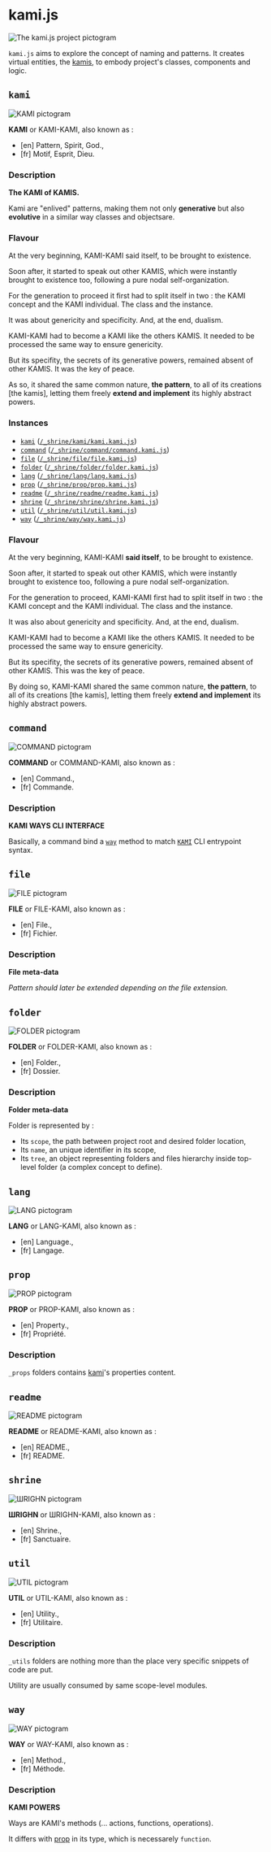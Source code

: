 # kami.js

![The kami.js project pictogram](/logo.svg)

`kami.js` aims to explore the concept of naming and patterns. It creates virtual entities, the [kamis](#kami), to embody project's classes, components and logic.

## `kami`

![KAMI pictogram](/_shrine/kami/kami.picto.svg)

**KAMI** or KAMI-KAMI, also known as :

* [en] Pattern, Spirit, God.,
* [fr] Motif, Esprit, Dieu.

### Description

**The KAMI of KAMIS.**

Kami are "enlived" patterns, making them
not only **generative** but also **evolutive**
in a similar way classes and objectsare.

### Flavour

At the very beginning, KAMI-KAMI said itself, to be
brought to existence.

Soon after, it started to speak out other KAMIS,
which were instantly brought to existence too, following
a pure nodal self-organization.

For the generation to proceed it first had to
split itself in two : the KAMI concept and the
KAMI individual. The class and the instance.

It was about genericity and specificity.
And, at the end, dualism.

KAMI-KAMI had to become a KAMI like the others KAMIS.
It needed to be processed the same way to ensure
genericity.

But its specifity, the secrets of its generative powers, remained
absent of other KAMIS. It was the key of peace.

As so, it shared the same common nature, **the pattern**,
to all of its creations [the kamis], letting them freely
**extend and implement** its highly abstract powers.
        
### Instances

* [`kami`](#kami) ([`/_shrine/kami/kami.kami.js`](/_shrine/kami/kami.kami.js))
* [`command`](#command) ([`/_shrine/command/command.kami.js`](/_shrine/command/command.kami.js))
* [`file`](#file) ([`/_shrine/file/file.kami.js`](/_shrine/file/file.kami.js))
* [`folder`](#folder) ([`/_shrine/folder/folder.kami.js`](/_shrine/folder/folder.kami.js))
* [`lang`](#lang) ([`/_shrine/lang/lang.kami.js`](/_shrine/lang/lang.kami.js))
* [`prop`](#prop) ([`/_shrine/prop/prop.kami.js`](/_shrine/prop/prop.kami.js))
* [`readme`](#readme) ([`/_shrine/readme/readme.kami.js`](/_shrine/readme/readme.kami.js))
* [`shrine`](#shrine) ([`/_shrine/shrine/shrine.kami.js`](/_shrine/shrine/shrine.kami.js))
* [`util`](#util) ([`/_shrine/util/util.kami.js`](/_shrine/util/util.kami.js))
* [`way`](#way) ([`/_shrine/way/way.kami.js`](/_shrine/way/way.kami.js))

### Flavour

At the very beginning,
KAMI-KAMI **said itself**, to be
brought to existence.

Soon after, it started to speak out other KAMIS,
which were instantly brought to existence too, following
a pure nodal self-organization.

For the generation to proceed, KAMI-KAMI first had to
split itself in two : the KAMI concept and the
KAMI individual. The class and the instance.

It was also about genericity and specificity.
And, at the end, dualism.

KAMI-KAMI had to become a KAMI like the others KAMIS.
It needed to be processed the same way to ensure
genericity.

But its specifity, the secrets of its generative powers, remained
absent of other KAMIS. This was the key of peace.

By doing so, KAMI-KAMI shared the same common nature,
**the pattern**, to all of its creations [the kamis],
letting them freely **extend and implement** its
highly abstract powers.


## `command`

![COMMAND pictogram](/_shrine/command/command.picto.svg)

**COMMAND** or COMMAND-KAMI, also known as :

* [en] Command.,
* [fr] Commande.

### Description

**KAMI WAYS CLI INTERFACE**

Basically, a command bind a [`way`](#way) method
to match [`KAMI`](#kami) CLI entrypoint syntax.


## `file`

![FILE pictogram](/_shrine/file/file.picto.svg)

**FILE** or FILE-KAMI, also known as :

* [en] File.,
* [fr] Fichier.

### Description

**File meta-data**

*Pattern should later be extended depending on
the file extension.*


## `folder`

![FOLDER pictogram](/_shrine/folder/folder.picto.svg)

**FOLDER** or FOLDER-KAMI, also known as :

* [en] Folder.,
* [fr] Dossier.

### Description

**Folder meta-data**

Folder is represented by :
* Its `scope`, the path between project root
  and desired folder location,
* Its `name`, an unique identifier in its scope,
* Its `tree`, an object representing folders and
  files hierarchy inside top-level folder
  (a complex concept to define).



## `lang`

![LANG pictogram](/_shrine/lang/lang.picto.svg)

**LANG** or LANG-KAMI, also known as :

* [en] Language.,
* [fr] Langage.


## `prop`

![PROP pictogram](/_shrine/prop/prop.picto.svg)

**PROP** or PROP-KAMI, also known as :

* [en] Property.,
* [fr] Propriété.

### Description

`_props` folders contains
[kami](#kami)'s properties content.


## `readme`

![README pictogram](/_shrine/readme/readme.picto.svg)

**README** or README-KAMI, also known as :

* [en] README.,
* [fr] README.


## `shrine`

![ШRIGHN pictogram](/_shrine/shrine/shrine.picto.svg)

**ШRIGHN** or ШRIGHN-KAMI, also known as :

* [en] Shrine.,
* [fr] Sanctuaire.


## `util`

![UTIL pictogram](/_shrine/util/util.picto.svg)

**UTIL** or UTIL-KAMI, also known as :

* [en] Utility.,
* [fr] Utilitaire.

### Description

`_utils` folders are nothing more than
the place very specific snippets of code are put.

Utility are usually consumed by same scope-level modules.


## `way`

![WAY pictogram](/_shrine/way/way.picto.svg)

**WAY** or WAY-KAMI, also known as :

* [en] Method.,
* [fr] Méthode.

### Description

**KAMI POWERS**

Ways are KAMI's methods
(... actions, functions, operations).

It differs with [prop](#prop) in its type,
which is necessarely `function`.
